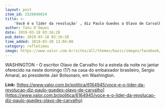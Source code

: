 ```yaml
---
layout: post
item_id: 2526846024
title: >-
    'Você é o líder da revolução' , diz Paulo Guedes a Olavo de Carvalho
author: Tatu D'Oquei
date: 2019-03-18 03:16:28
pub_date: 2019-03-18 03:16:28
time_added: 2019-03-20 13:04:08
category: refletimos
image: https://www.valor.com.br/sites/all/themes/basic/images/facebook/valor-big.jpg
---
```


WASHINGTON - O escritor Olavo de Carvalho foi a estrela da noite no jantar oferecido na neste domingo (17) na casa do embaixador brasileiro, Sergio Amaral, ao presidente Jair Bolsonaro, em Washington.

**Link:** [https://www.valor.com.br/politica/6164945/voce-e-o-lider-da-revolucao-diz-paulo-guedes-olavo-de-carvalho](https://www.valor.com.br/politica/6164945/voce-e-o-lider-da-revolucao-diz-paulo-guedes-olavo-de-carvalho)

